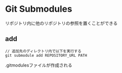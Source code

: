 # Git Submodules

リポジトリ内に他のリポジトリの参照を置くことができる

## add

```shell
// 追加先のディレクトリ内で以下を実行する
git submodule add REPOSITORY_URL PATH
```

.gitmodulesファイルが作成される
